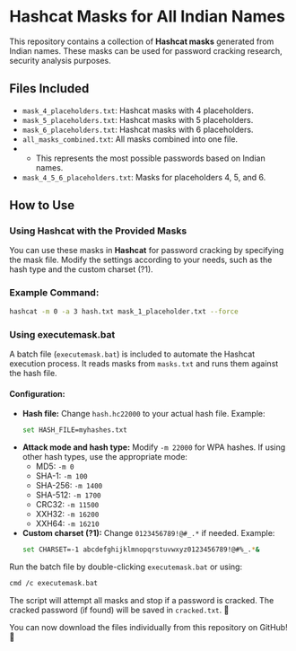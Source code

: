 # Hashcat Masks for All Indian Names

This repository contains a collection of **Hashcat masks** generated from Indian names.
These masks can be used for password cracking research, security analysis purposes.

## Files Included

- `mask_4_placeholders.txt`: Hashcat masks with 4 placeholders.
- `mask_5_placeholders.txt`: Hashcat masks with 5 placeholders.
- `mask_6_placeholders.txt`: Hashcat masks with 6 placeholders.
- `all_masks_combined.txt`: All masks combined into one file.
- - This represents the most possible passwords based on Indian names.
- `mask_4_5_6_placeholders.txt`: Masks for placeholders 4, 5, and 6.

## How to Use

### Using Hashcat with the Provided Masks

You can use these masks in **Hashcat** for password cracking by specifying the mask file. Modify the settings according to your needs, such as the hash type and the custom charset (?1).

### Example Command:

```sh
hashcat -m 0 -a 3 hash.txt mask_1_placeholder.txt --force
```

### Using executemask.bat

A batch file (`executemask.bat`) is included to automate the Hashcat execution process. It reads masks from `masks.txt` and runs them against the hash file.

#### Configuration:

- **Hash file:** Change `hash.hc22000` to your actual hash file. Example:
  ```sh
  set HASH_FILE=myhashes.txt
  ```
- **Attack mode and hash type:** Modify `-m 22000` for WPA hashes. If using other hash types, use the appropriate mode:
  - MD5: `-m 0`
  - SHA-1: `-m 100`
  - SHA-256: `-m 1400`
  - SHA-512: `-m 1700`
  - CRC32: `-m 11500`
  - XXH32: `-m 16200`
  - XXH64: `-m 16210`
- **Custom charset (?1):** Change `0123456789!@#_.*` if needed. Example:
  ```sh
  set CHARSET=-1 abcdefghijklmnopqrstuvwxyz0123456789!@#%_.*&
  ```

Run the batch file by double-clicking `executemask.bat` or using:

```sh
cmd /c executemask.bat
```

The script will attempt all masks and stop if a password is cracked. The cracked password (if found) will be saved in `cracked.txt`. 🚀

You can now download the files individually from this repository on GitHub! 🚀
